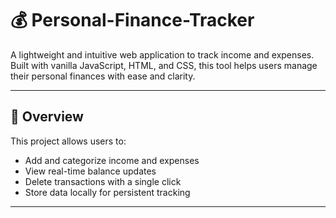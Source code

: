 # 💰 Personal-Finance-Tracker

A lightweight and intuitive web application to track income and expenses. Built with vanilla JavaScript, HTML, and CSS, this tool helps users manage their personal finances with ease and clarity.

---

## 📌 Overview

This project allows users to:
- Add and categorize income and expenses
- View real-time balance updates
- Delete transactions with a single click
- Store data locally for persistent tracking

---
